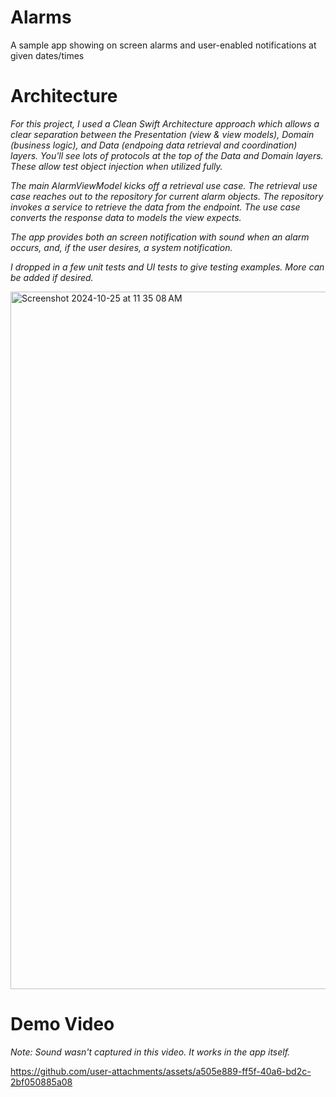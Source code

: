 # Alarms

A sample app showing on screen alarms and user-enabled notifications at given dates/times

# Architecture 

_For this project, I used a Clean Swift Architecture approach which allows a clear separation between the Presentation (view & view models), Domain (business logic), and Data (endpoing data retrieval and coordination) layers. You'll see lots of protocols at the top of the Data and Domain layers. These allow test object injection when utilized fully._

_The main AlarmViewModel kicks off a retrieval use case. The retrieval use case reaches out to the repository for current alarm objects. The repository invokes a service to retrieve the data from the endpoint. The use case converts the response data to models the view expects._

_The app provides both an screen notification with sound when an alarm occurs, and, if the user desires, a system notification._

_I dropped in a few unit tests and UI tests to give testing examples. More can be added if desired._

<img width="1116" alt="Screenshot 2024-10-25 at 11 35 08 AM" src="https://github.com/user-attachments/assets/4bfd5333-0e90-4165-a053-bda6a9e0009a">


# Demo Video

_Note: Sound wasn't captured in this video. It works in the app itself._

https://github.com/user-attachments/assets/a505e889-ff5f-40a6-bd2c-2bf050885a08


